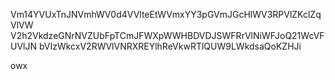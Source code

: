 Vm14YVUxTnJNVmhWV0d4VVlteEtWVmxYY3pGVmJGcHlWV3RPVlZKclZqVlVW
V2h2VkdzeGNrNVZUbFpTCmJFWXpWWHBDVDJSWFRrVlNiWFJoQ21WcVFUVlJN
bVIzWkcxV2RWVlVNRXREYlhReVkwRTlQUW9LWkdsaQoKZHJi

owx